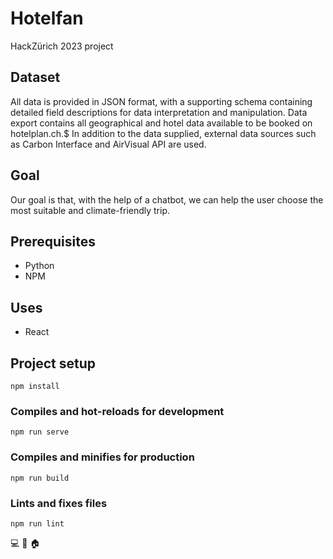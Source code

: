# Hotelfan
HackZürich 2023 project

## Dataset
All data is provided in JSON format, with a supporting schema containing detailed field descriptions for data interpretation and manipulation. Data export contains all geographical and hotel data available to be booked on hotelplan.ch.$
In addition to the data supplied, external data sources such as Carbon Interface and AirVisual API are used.

## Goal
Our goal is that, with the help of a chatbot, we can help the user choose the most suitable and climate-friendly trip.

## Prerequisites
- Python
- NPM

## Uses
- React

## Project setup
```
npm install
```

### Compiles and hot-reloads for development
```
npm run serve
```

### Compiles and minifies for production
```
npm run build
```

### Lints and fixes files
```
npm run lint
```

:computer: :green_heart: :house:
